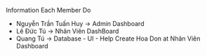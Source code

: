 Information Each Member Do
- Nguyễn Trần Tuấn Huy -> Admin Dashboard
- Lê Đức Tú -> Nhân Viên DashBoard
- Quang Tú -> Database - UI - Help Create Hoa Don at Nhân Viên Dashboard

